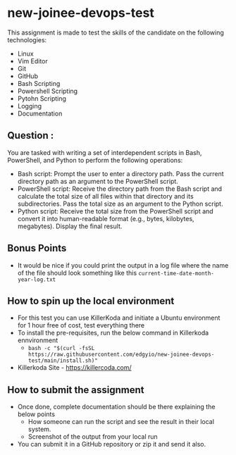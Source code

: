 # new-joinee-devops-test

This assignment is made to test the skills of the candidate on the following technologies:
- Linux
- Vim Editor
- Git
- GitHub
- Bash Scripting
- Powershell Scripting
- Pytohn Scripting
- Logging 
- Documentation 

## Question :
You are tasked with writing a set of interdependent scripts in Bash, PowerShell, and Python to perform the following operations:

- Bash script: Prompt the user to enter a directory path. Pass the current directory path as an argument to the PowerShell script.
- PowerShell script: Receive the directory path from the Bash script and calculate the total size of all files within that directory and its subdirectories. Pass the total size as an argument to the Python script.
- Python script: Receive the total size from the PowerShell script and convert it into human-readable format (e.g., bytes, kilobytes, megabytes). Display the final result.

## Bonus Points

- It would be nice if you could print the output in a log file where the name of the file should look something like this `current-time-date-month-year-log.txt`

## How to spin up the local environment

- For this test you can use KillerKoda and initiate a Ubuntu environment for 1 hour free of cost, test everything there
- To install the pre-requisites, run the below command in Killerkoda ennvironment
  - `bash -c "$(curl -fsSL https://raw.githubusercontent.com/edgyio/new-joinee-devops-test/main/install.sh)"` 
- Killerkoda Site - https://killercoda.com/

## How to submit the assignment

- Once done, complete documentation should be there explaining the below points
  - How someone can run the script and see the result in their local system.
  - Screenshot of the output from your local run
- You can submit it in a GitHub repository or zip it and send it also.



